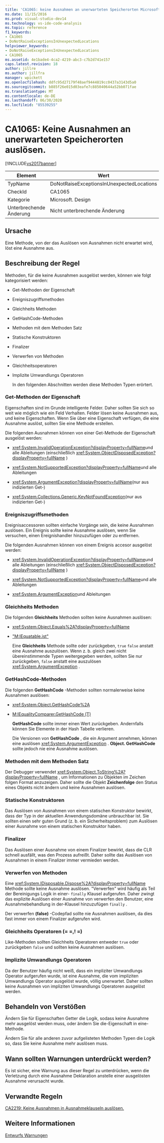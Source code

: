 ```yaml
---
title: 'CA1065: keine Ausnahmen an unerwarteten Speicherorten Microsoft-Dokumentation'
ms.date: 11/15/2016
ms.prod: visual-studio-dev14
ms.technology: vs-ide-code-analysis
ms.topic: reference
f1_keywords:
- CA1065
- DoNotRaiseExceptionsInUnexpectedLocations
helpviewer_keywords:
- DoNotRaiseExceptionsInUnexpectedLocations
- CA1065
ms.assetid: 4e1bade4-4ca2-4219-abc3-c7b2d741e157
caps.latest.revision: 18
author: jillre
ms.author: jillfra
manager: wpickett
ms.openlocfilehash: ddfc95d27179f48aef9444819cc0437a3143d5a0
ms.sourcegitcommit: b885f26e015d03eafe7c885040644a52bb071fae
ms.translationtype: MT
ms.contentlocale: de-DE
ms.lasthandoff: 06/30/2020
ms.locfileid: "85539255"
---
```

# <a name="ca1065-do-not-raise-exceptions-in-unexpected-locations"></a>CA1065: Keine Ausnahmen an unerwarteten Speicherorten auslösen.
[!INCLUDE[vs2017banner](../includes/vs2017banner.md)]

|Element|Wert|
|-|-|
|TypName|DoNotRaiseExceptionsInUnexpectedLocations|
|CheckId|CA1065|
|Kategorie|Microsoft. Design|
|Unterbrechende Änderung|Nicht unterbrechende Änderung|

## <a name="cause"></a>Ursache
 Eine Methode, von der das Auslösen von Ausnahmen nicht erwartet wird, löst eine Ausnahme aus.

## <a name="rule-description"></a>Beschreibung der Regel
 Methoden, für die keine Ausnahmen ausgelöst werden, können wie folgt kategorisiert werden:

- Get-Methoden der Eigenschaft

- Ereigniszugriffsmethoden

- Gleichheits Methoden

- GetHashCode-Methoden

- Methoden mit dem Methoden Satz

- Statische Konstruktoren

- Finalizer

- Verwerfen von Methoden

- Gleichheitsoperatoren

- Implizite Umwandlungs Operatoren

  In den folgenden Abschnitten werden diese Methoden Typen erörtert.

### <a name="property-get-methods"></a>Get-Methoden der Eigenschaft
 Eigenschaften sind im Grunde intelligente Felder. Daher sollten Sie sich so weit wie möglich wie ein Feld Verhalten. Felder lösen keine Ausnahmen aus, und keine Eigenschaften. Wenn Sie über eine Eigenschaft verfügen, die eine Ausnahme auslöst, sollten Sie eine Methode erstellen.

 Die folgenden Ausnahmen können von einer Get-Methode der Eigenschaft ausgelöst werden:

- <xref:System.InvalidOperationException?displayProperty=fullName>und alle Ableitungen (einschließlich <xref:System.ObjectDisposedException?displayProperty=fullName> )

- <xref:System.NotSupportedException?displayProperty=fullName>und alle Ableitungen

- <xref:System.ArgumentException?displayProperty=fullName>(nur aus indizierten Get-)

- <xref:System.Collections.Generic.KeyNotFoundException>(nur aus indizierten Get-)

### <a name="event-accessor-methods"></a>Ereigniszugriffsmethoden
 Ereignisaccessoren sollten einfache Vorgänge sein, die keine Ausnahmen auslösen. Ein Ereignis sollte keine Ausnahme auslösen, wenn Sie versuchen, einen Ereignishandler hinzuzufügen oder zu entfernen.

 Die folgenden Ausnahmen können von einem Ereignis accesor ausgelöst werden:

- <xref:System.InvalidOperationException?displayProperty=fullName>und alle Ableitungen (einschließlich <xref:System.ObjectDisposedException?displayProperty=fullName> )

- <xref:System.NotSupportedException?displayProperty=fullName>und alle Ableitungen

- <xref:System.ArgumentException>und Ableitungen

### <a name="equals-methods"></a>Gleichheits Methoden
 Die folgenden **Gleichheits** Methoden sollten keine Ausnahmen auslösen:

- <xref:System.Object.Equals%2A?displayProperty=fullName>

- ["M:IEquatable.ist"](https://msdn2.microsoft.com/library/ms131190(VS.80).aspx)

  Eine **Gleichheits** Methode sollte oder zurückgeben, `true` `false` anstatt eine Ausnahme auszulösen. Wenn z. b. gleich zwei nicht übereinstimmende Typen weitergegeben werden, sollten Sie nur zurückgeben, `false` anstatt eine auszulösen <xref:System.ArgumentException> .

### <a name="gethashcode-methods"></a>GetHashCode-Methoden
 Die folgenden **GetHashCode** -Methoden sollten normalerweise keine Ausnahmen auslösen:

- <xref:System.Object.GetHashCode%2A>

- [M:IEqualityComparer.GetHashCode (T)](https://msdn2.microsoft.com/library/system.collections.iequalitycomparer.gethashcode.aspx)

  **GetHashCode** sollte immer einen Wert zurückgeben. Andernfalls können Sie Elemente in der Hash Tabelle verlieren.

  Die Versionen von **GetHashCode** , die ein Argument annehmen, können eine auslösen <xref:System.ArgumentException> . **Object. GetHashCode** sollte jedoch nie eine Ausnahme auslösen.

### <a name="tostring-methods"></a>Methoden mit dem Methoden Satz
 Der Debugger verwendet <xref:System.Object.ToString%2A?displayProperty=fullName> , um Informationen zu Objekten im Zeichen folgen Format anzuzeigen. Daher sollte die Objekt **Zeichenfolge** den Status eines Objekts nicht ändern und keine Ausnahmen auslösen.

### <a name="static-constructors"></a>Statische Konstruktoren
 Das Auslösen von Ausnahmen von einem statischen Konstruktor bewirkt, dass der Typ in der aktuellen Anwendungsdomäne unbrauchbar ist. Sie sollten einen sehr guten Grund (z. b. ein Sicherheitsproblem) zum Auslösen einer Ausnahme von einem statischen Konstruktor haben.

### <a name="finalizers"></a>Finalizer
 Das Auslösen einer Ausnahme von einem Finalizer bewirkt, dass die CLR schnell ausfällt, was den Prozess aufreißt. Daher sollte das Auslösen von Ausnahmen in einem Finalizer immer vermieden werden.

### <a name="dispose-methods"></a>Verwerfen von Methoden
 Eine <xref:System.IDisposable.Dispose%2A?displayProperty=fullName> Methode sollte keine Ausnahme auslösen. "Verwerfen" wird häufig als Teil der Bereinigungs Logik in einer- `finally` Klausel aufgerufen. Daher zwingt das explizite Auslösen einer Ausnahme von verwerfen den Benutzer, eine Ausnahmebehandlung in der-Klausel hinzuzufügen `finally` .

 Der verwerfen **(false)** -Codepfad sollte nie Ausnahmen auslösen, da dies fast immer von einem Finalizer aufgerufen wird.

### <a name="equality-operators--"></a>Gleichheits Operatoren (= =,! =)
 Like-Methoden sollten Gleichheits Operatoren entweder `true` oder zurückgeben `false` und sollten keine Ausnahmen auslösen.

### <a name="implicit-cast-operators"></a>Implizite Umwandlungs Operatoren
 Da der Benutzer häufig nicht weiß, dass ein impliziter Umwandlungs Operator aufgerufen wurde, ist eine Ausnahme, die vom impliziten Umwandlungs Operator ausgelöst wurde, völlig unerwartet. Daher sollten keine Ausnahmen von impliziten Umwandlungs Operatoren ausgelöst werden.

## <a name="how-to-fix-violations"></a>Behandeln von Verstößen
 Ändern Sie für Eigenschaften Getter die Logik, sodass keine Ausnahme mehr ausgelöst werden muss, oder ändern Sie die-Eigenschaft in eine-Methode.

 Ändern Sie für alle anderen zuvor aufgelisteten Methoden Typen die Logik so, dass Sie keine Ausnahme mehr auslösen muss.

## <a name="when-to-suppress-warnings"></a>Wann sollten Warnungen unterdrückt werden?
 Es ist sicher, eine Warnung aus dieser Regel zu unterdrücken, wenn die Verletzung durch eine Ausnahme Deklaration anstelle einer ausgelösten Ausnahme verursacht wurde.

## <a name="related-rules"></a>Verwandte Regeln
 [CA2219: Keine Ausnahmen in Ausnahmeklauseln auslösen.](../code-quality/ca2219-do-not-raise-exceptions-in-exception-clauses.md)

## <a name="see-also"></a>Weitere Informationen
 [Entwurfs Warnungen](../code-quality/design-warnings.md)
